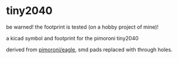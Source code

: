 # tiny2040

be warned! the footprint is tested (on a hobby project of mine)!

a kicad symbol and footprint for the pimoroni tiny2040

derived from [pimoroni/eagle](https://github.com/pimoroni/eagle), smd pads replaced with through holes.
